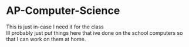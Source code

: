 # AP-Computer-Science
This is just in-case I need it for the class<br>
Ill probably just put things here that ive done on the school computers so that I can work on them at home.<em>

